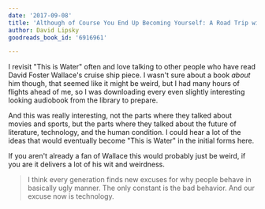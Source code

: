 ```yaml
---
date: '2017-09-08'
title: 'Although of Course You End Up Becoming Yourself: A Road Trip with David Foster Wallace'
author: David Lipsky
goodreads_book_id: '6916961'

---
```

I revisit "This is Water" often and love talking to other people who have read David Foster Wallace's cruise ship piece. I wasn't sure about a book <i>about</i> him though, that seemed like it might be weird, but I had many hours of flights ahead of me, so I was downloading every even slightly interesting looking audiobook from the library to prepare.

And this was really interesting, not the parts where they talked about movies and sports, but the parts where they talked about the future of literature, technology, and the human condition. I could hear a lot of the ideas that would eventually become "This is Water" in the initial forms here.

If you aren't already a fan of Wallace this would probably just be weird, if you are it delivers a lot of his wit and weirdness.

<blockquote>
I think every generation finds new excuses for why people behave in basically ugly manner. The only constant is the bad behavior. And our excuse now is technology.
</blockquote>
